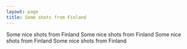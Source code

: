 ```yaml
---
layout: page
title: Some shots from Finland
---
```


Some nice shots from Finland
Some nice shots from Finland
Some nice shots from Finland
Some nice shots from Finland